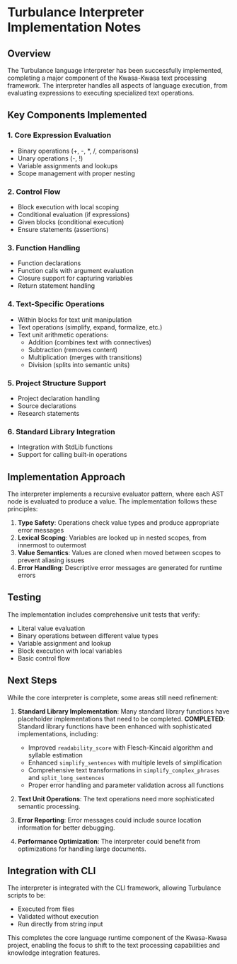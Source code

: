 # Turbulance Interpreter Implementation Notes

## Overview

The Turbulance language interpreter has been successfully implemented, completing a major component of the Kwasa-Kwasa text processing framework. The interpreter handles all aspects of language execution, from evaluating expressions to executing specialized text operations.

## Key Components Implemented

### 1. Core Expression Evaluation
- Binary operations (+, -, *, /, comparisons)
- Unary operations (-, !)
- Variable assignments and lookups
- Scope management with proper nesting

### 2. Control Flow
- Block execution with local scoping
- Conditional evaluation (if expressions)
- Given blocks (conditional execution)
- Ensure statements (assertions)

### 3. Function Handling
- Function declarations
- Function calls with argument evaluation
- Closure support for capturing variables
- Return statement handling

### 4. Text-Specific Operations
- Within blocks for text unit manipulation
- Text operations (simplify, expand, formalize, etc.)
- Text unit arithmetic operations:
  - Addition (combines text with connectives)
  - Subtraction (removes content)
  - Multiplication (merges with transitions)
  - Division (splits into semantic units)

### 5. Project Structure Support
- Project declaration handling
- Source declarations
- Research statements

### 6. Standard Library Integration
- Integration with StdLib functions
- Support for calling built-in operations

## Implementation Approach

The interpreter implements a recursive evaluator pattern, where each AST node is evaluated to produce a value. The implementation follows these principles:

1. **Type Safety**: Operations check value types and produce appropriate error messages
2. **Lexical Scoping**: Variables are looked up in nested scopes, from innermost to outermost
3. **Value Semantics**: Values are cloned when moved between scopes to prevent aliasing issues
4. **Error Handling**: Descriptive error messages are generated for runtime errors

## Testing

The implementation includes comprehensive unit tests that verify:
- Literal value evaluation
- Binary operations between different value types
- Variable assignment and lookup
- Block execution with local variables
- Basic control flow

## Next Steps

While the core interpreter is complete, some areas still need refinement:

1. **Standard Library Implementation**: Many standard library functions have placeholder implementations that need to be completed. **COMPLETED**: Standard library functions have been enhanced with sophisticated implementations, including:
   - Improved `readability_score` with Flesch-Kincaid algorithm and syllable estimation
   - Enhanced `simplify_sentences` with multiple levels of simplification
   - Comprehensive text transformations in `simplify_complex_phrases` and `split_long_sentences`
   - Proper error handling and parameter validation across all functions

2. **Text Unit Operations**: The text operations need more sophisticated semantic processing.
3. **Error Reporting**: Error messages could include source location information for better debugging.
4. **Performance Optimization**: The interpreter could benefit from optimizations for handling large documents.

## Integration with CLI

The interpreter is integrated with the CLI framework, allowing Turbulance scripts to be:
- Executed from files
- Validated without execution
- Run directly from string input

This completes the core language runtime component of the Kwasa-Kwasa project, enabling the focus to shift to the text processing capabilities and knowledge integration features.